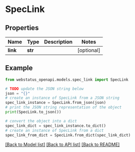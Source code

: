 # SpecLink


## Properties

Name | Type | Description | Notes
------------ | ------------- | ------------- | -------------
**link** | **str** |  | [optional] 

## Example

```python
from webstatus_openapi.models.spec_link import SpecLink

# TODO update the JSON string below
json = "{}"
# create an instance of SpecLink from a JSON string
spec_link_instance = SpecLink.from_json(json)
# print the JSON string representation of the object
print(SpecLink.to_json())

# convert the object into a dict
spec_link_dict = spec_link_instance.to_dict()
# create an instance of SpecLink from a dict
spec_link_from_dict = SpecLink.from_dict(spec_link_dict)
```
[[Back to Model list]](../README.md#documentation-for-models) [[Back to API list]](../README.md#documentation-for-api-endpoints) [[Back to README]](../README.md)


